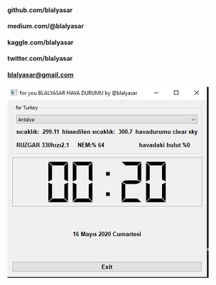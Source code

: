 

#### github.com/blalyasar
#### medium.com/@blalyasar
#### kaggle.com/blalyasar
#### twitter.com/blalyasar
#### blalyasar@gmail.com


![--](https://github.com/blalyasar/basic-weather-app/blob/master/hava_durumu.JPG "--")
